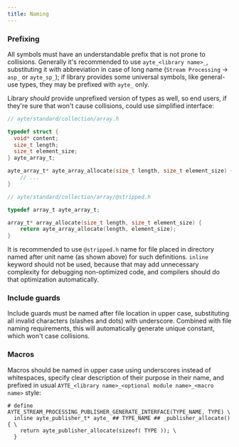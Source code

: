 ```yaml
---
title: Naming
---
```


### Prefixing

All symbols must have an understandable prefix that is not prone to 
collisions. Generally it's recommended to use `ayte_<library name>_`,
substituting it with abbreviation in case of long name
(`Stream Processing` -> `asp_` or `ayte_sp_`); if library provides some 
universal symbols, like general-use types, they may be prefixed with
`ayte_` only.

Library *should* provide unprefixed version of types as well, so end 
users, if they're sure that won't cause collisions, could use simplified
interface:

```c
// ayte/standard/collection/array.h

typedef struct {
  void* content;
  size_t length;
  size_t element_size;
} ayte_array_t;

ayte_array_t* ayte_array_allocate(size_t length, size_t element_size) {
    // ...
}

// ayte/standard/collection/array/@stripped.h

typedef array_t ayte_array_t;

array_t* array_allocate(size_t length, size_t element_size) {
    return ayte_array_allocate(length, element_size);
}
```

It is recommended to use `@stripped.h` name for file placed in directory
named after unit name (as shown above) for such definitions. `inline` 
keyword should not be used, because that may add unnecessary complexity
for debugging non-optimized code, and compilers should do that 
optimization automatically.

### Include guards

Include guards must be named after file location in upper case, 
substituting all invalid characters (slashes and dots) with underscore.
Combined with file naming requirements, this will automatically generate
unique constant, which won't case collisions.

### Macros

Macros should be named in upper case using underscores instead of
whitespaces, specify clear description of their purpose in their name,
and prefixed in usual 
`AYTE_<library name>_<optional module name>_<macro name>` style:

```
# define AYTE_STREAM_PROCESSING_PUBLISHER_GENERATE_INTERFACE(TYPE_NAME, TYPE) \
  inline ayte_publisher_t* ayte_ ## TYPE_NAME ## _publisher_allocate() { \
    return ayte_publisher_allocate(sizeof( TYPE )); \
  }
```
